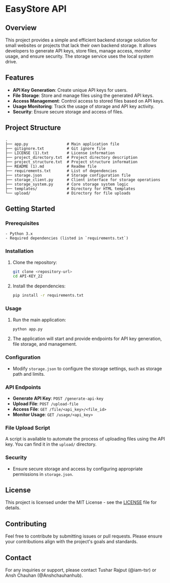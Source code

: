 
# EasyStore API

## Overview

This project provides a simple and efficient backend storage solution for small websites or projects that lack their own backend storage. It allows developers to generate API keys, store files, manage access, monitor usage, and ensure security. The storage service uses the local system drive.

## Features

- **API Key Generation**: Create unique API keys for users.
- **File Storage**: Store and manage files using the generated API keys.
- **Access Management**: Control access to stored files based on API keys.
- **Usage Monitoring**: Track the usage of storage and API key activity.
- **Security**: Ensure secure storage and access of files.

## Project Structure
```
.
├── app.py                 # Main application file
├── gitignore.txt          # Git ignore file
├── LICENSE (1).txt        # License information
├── project_directory.txt  # Project directory description
├── project_structure.txt  # Project structure information
├── README (1).md          # Readme file
├── requirements.txt       # List of dependencies
├── storage.json           # Storage configuration file
├── storage_client.py      # Client interface for storage operations
├── storage_system.py      # Core storage system logic
├── templates/             # Directory for HTML templates
└── upload/                # Directory for file uploads
```
## Getting Started

### Prerequisites
```
- Python 3.x
- Required dependencies (listed in `requirements.txt`)
```

### Installation

1. Clone the repository:

   ```bash
   git clone <repository-url>
   cd API-KEY_22
   ```

2. Install the dependencies:

   ```bash
   pip install -r requirements.txt
   ```

### Usage

1. Run the main application:

   ```bash
   python app.py
   ```

2. The application will start and provide endpoints for API key generation, file storage, and management.

### Configuration

- Modify `storage.json` to configure the storage settings, such as storage path and limits.

### API Endpoints

- **Generate API Key**: `POST /generate-api-key`
- **Upload File**: `POST /upload-file`
- **Access File**: `GET /file/<api_key>/<file_id>`
- **Monitor Usage**: `GET /usage/<api_key>`

### File Upload Script

A script is available to automate the process of uploading files using the API key. You can find it in the `upload/` directory.

### Security

- Ensure secure storage and access by configuring appropriate permissions in `storage.json`.

## License

This project is licensed under the MIT License - see the [LICENSE](LICENSE.txt) file for details.

## Contributing

Feel free to contribute by submitting issues or pull requests. Please ensure your contributions align with the project's goals and standards.

## Contact

For any inquiries or support, please contact Tushar Rajput (@iam-tsr) or Ansh Chauhan (@Anshchauhanhub).